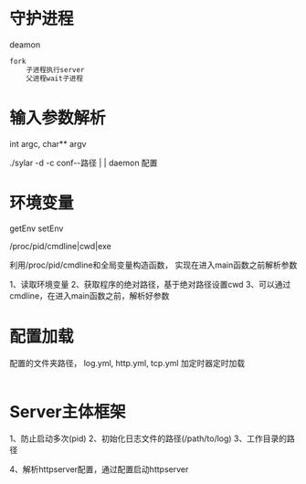 # 守护进程

deamon

```cpp
fork 
    子进程执行server
    父进程wait子进程
```

# 输入参数解析
int argc, char** argv

./sylar -d -c conf--路径
        |   |
    daemon 配置

# 环境变量
getEnv
setEnv

/proc/pid/cmdline|cwd|exe

利用/proc/pid/cmdline和全局变量构造函数， 实现在进入main函数之前解析参数

1、读取环境变量
2、获取程序的绝对路径，基于绝对路径设置cwd
3、可以通过cmdline，在进入main函数之前，解析好参数

# 配置加载
配置的文件夹路径， log.yml, http.yml, tcp.yml  加定时器定时加载
```cpp

```

# Server主体框架

1、防止启动多次(pid)
2、初始化日志文件的路径(/path/to/log)
3、工作目录的路径

4、解析httpserver配置，通过配置启动httpserver